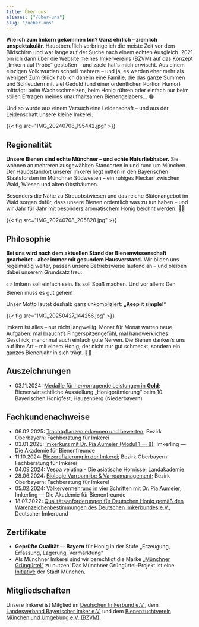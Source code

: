 ```yaml
---
title: Über uns
aliases: ["/über-uns"]
slug: "/ueber-uns"
---
```


**Wie ich zum Imkern gekommen bin? Ganz ehrlich – ziemlich unspektakulär.**
Hauptberuflich verbringe ich die meiste Zeit vor dem Bildschirm und war lange auf der Suche nach einem echten Ausgleich.
2021 bin ich dann über die Website meines [Imkervereins (BZVM)](https://bzvm.de/) auf das Konzept „Imkern auf Probe“ gestoßen – und zack: hat's mich erwischt.
Aus einem einzigen Volk wurden schnell mehrere – und ja, es werden eher mehr als weniger!
Zum Glück hab ich daheim eine Familie, die das ganze Summen und Schleudern mit viel Geduld (und einer ordentlichen Portion Humor) mitträgt:
beim Wachsschmelzen, beim Honig rühren oder einfach nur beim stillen Ertragen meines unaufhaltsamen Bienengelabers… 😁

Und so wurde aus einem Versuch eine Leidenschaft – und aus der Leidenschaft unsere kleine Imkerei.

{{< fig src="IMG_20240708_195442.jpg" >}}

## Regionalität

**Unsere Bienen sind echte Münchner – und echte Naturliebhaber.**
Sie wohnen an mehreren ausgewählten Standorten in und rund um München.
Der Hauptstandort unserer Imkerei liegt mitten in den Bayerischen Staatsforsten im Münchner Südwesten – ein ruhiges Fleckerl zwischen Wald, Wiesen und alten Obstbäumen.

Besonders die Nähe zu Streuobstwiesen und das reiche Blütenangebot im Wald sorgen dafür, dass unsere Bienen ordentlich was zu tun haben – und wir Jahr für Jahr mit besonders aromatischem Honig belohnt werden. 🍯🐝

{{< fig src="IMG_20240708_205828.jpg" >}}

## Philosophie

**Bei uns wird nach dem aktuellen Stand der Bienenwissenschaft gearbeitet – aber immer mit gesundem Hausverstand.**
Wir bilden uns regelmäßig weiter, passen unsere Betriebsweise laufend an – und bleiben dabei unserem Grundsatz treu:

👉 Imkern soll einfach sein. Es soll Spaß machen. Und vor allem: Den Bienen muss es gut gehen!

Unser Motto lautet deshalb ganz unkompliziert: **„Keep it simple!“**

{{< fig src="IMG_20250427_144256.jpg" >}}

Imkern ist alles – nur nicht langweilig.
Monat für Monat warten neue Aufgaben: mal braucht’s Fingerspitzengefühl, mal handwerkliches Geschick, manchmal auch einfach gute Nerven.
Die Bienen danken’s uns auf ihre Art – mit einem Honig, der nicht nur gut schmeckt, sondern ein ganzes Bienenjahr in sich trägt. 🐝🍯

## Auszeichnungen

* 03.11.2024: [Medaille für hervorragende Leistungen in **Gold**](/auszeichnungen/2024-11-03-honigpraemierung.pdf); Bienenwirtschtliche Ausstellung „Honigprämierung“ beim 10. Bayerischen Honigfest; Hauzenberg (Niederbayern)

## Fachkundenachweise

* 06.02.2025: [Trachtpflanzen erkennen und bewerten](/fachkunde/2025-02-06-trachtpflanzen.pdf); Bezirk Oberbayern: Fachberatung für Imkerei
* 03.01.2025: [Imkerkurs mit Dr. Pia Aumeier (Modul 1 — 8)](/fachkunde/2025-01-03-imkerkurs-mit-dr-pia-aumeier.pdf); Imkerling — Die Akademie für Bienenfreunde
* 11.10.2024: [Biozertifizierung in der Imkerei](/fachkunde/2024-10-11-bio-zertifizierung.pdf); Bezirk Oberbayern: Fachberatung für Imkerei
* 04.09.2024: [Vespa velutina - Die asiatische Hornisse](/fachkunde/2024-09-04-velutina.pdf); Landakademie
* 28.06.2024: [Biologie Varroamilbe & Varroamanagement](/fachkunde/2024-06-28-fachkunde-varroa.pdf); Bezirk Oberbayern: Fachberatung für Imkerei
* 05.02.2024: [Völkervermehrung in vier Schritten mit Dr. Pia Aumeier](/fachkunde/2024-02-05-Völkervermehrung.pdf); Imkerling — Die Akademie für Bienenfreunde
* 18.07.2022: [Qualitätsanforderungen für Deutschen Honig gemäß den Warenzeichenbestimmungen des Deutschen Imkerbundes e.V.](/fachkunde/2022-07-18-DIB-cert.pdf); Deutscher Imkerbund

## Zertifikate

* **Geprüfte Qualität — Bayern** für Honig in der Stufe „Erzeugung, Erfassung, Lagerung, Vermarktung“
* Als Münchner Imkerei sind wir berechtigt die Marke [„Münchner Grüngürtel“](gruenguertel-muc.jpg) zu nutzen. Das Münchner Grüngürtel-Projekt ist eine [Initiative](https://stadt.muenchen.de/infos/muenchner-gruenguertel.html) der Stadt München.

## Mitgliedschaften

Unsere Imkerei ist Mitglied im [Deutschen Imkerbund e.V.](https://deutscherimkerbund.de/), dem [Landesverband Bayerischer Imker e.V.](https://www.lvbi.de/) und dem [Bienenzuchtverein München und Umgebung e.V. (BZVM)](https://bzvm.de/).
